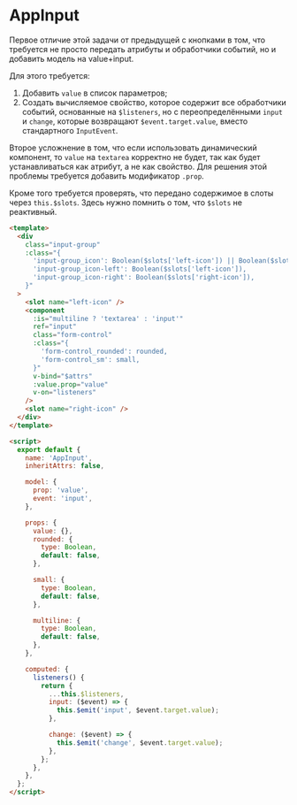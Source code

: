 # AppInput

Первое отличие этой задачи от предыдущей с кнопками в том, что требуется не просто передать атрибуты и обработчики событий, но и добавить модель на value+input.

Для этого требуется:
1. Добавить `value` в список параметров;
2. Создать вычисляемое свойство, которое содержит все обработчики событий, основанные на `$listeners`, но с переопределёнными `input` и `change`, которые возвращают `$event.target.value`, вместо стандартного `InputEvent`. 

Второе усложнение в том, что если использовать динамический компонент, то `value` на `textarea` корректно не будет, так как будет устанавливаться как атрибут, а не как свойство. Для решения этой проблемы требуется добавить модификатор `.prop`.

Кроме того требуется проверять, что передано содержимое в слоты через `this.$slots`. Здесь нужно помнить о том, что `$slots` не реактивный.

```html
<template>
  <div
    class="input-group"
    :class="{
      'input-group_icon': Boolean($slots['left-icon']) || Boolean($slots['right-icon']),
      'input-group_icon-left': Boolean($slots['left-icon']),
      'input-group_icon-right': Boolean($slots['right-icon']),
    }"
  >
    <slot name="left-icon" />
    <component
      :is="multiline ? 'textarea' : 'input'"
      ref="input"
      class="form-control"
      :class="{
        'form-control_rounded': rounded,
        'form-control_sm': small,
      }"
      v-bind="$attrs"
      :value.prop="value"
      v-on="listeners"
    />
    <slot name="right-icon" />
  </div>
</template>

<script>
  export default {
    name: 'AppInput',
    inheritAttrs: false,

    model: {
      prop: 'value',
      event: 'input',
    },

    props: {
      value: {},
      rounded: {
        type: Boolean,
        default: false,
      },

      small: {
        type: Boolean,
        default: false,
      },

      multiline: {
        type: Boolean,
        default: false,
      },
    },

    computed: {
      listeners() {
        return {
          ...this.$listeners,
          input: ($event) => {
            this.$emit('input', $event.target.value);
          },

          change: ($event) => {
            this.$emit('change', $event.target.value);
          },
        };
      },
    },
  };
</script>
```
